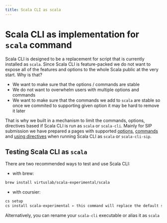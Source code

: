 ```yaml
---
title: Scala CLI as scala
---
```



# Scala CLI as implementation for `scala` command

Scala CLI is designed to be a replacement for script that is currently installed as `scala`. Since Scala CLI is feature-packed we do not want to expose all of the features and options to the whole Scala public at the very start. Why is that?
 - We want to make sure that the options / commands are stable
 - We do not want to overwhelm users with multiple options and commands
 - We want to make sure that the commands we add to `scala` are stable so once we commited to supporting given option it may be hard to remove it later

That is why we built in a mechanism to limit the commands, options, directives based if Scala CLI is run as `scala` or `scala-cli`. Mainly for SIP submission we have prepared a pages with supported [options](./cli-options.md), [commands](./commands.md) and [using directives](./directives.md) when running Scala CLI as `scala` or `scala-cli-sip`.

## Testing Scala CLI as `scala`

There are two recommended ways to test and use Scala CLI:

- with brew:

```bash
brew install virtuslab/scala-experimental/scala
```

- with coursier:

```bash
cs setup
cs install scala-experimental ← this command will replace the default scala runner
```

Alternatively, you can rename your `scala-cli` executable or alias it as `scala`